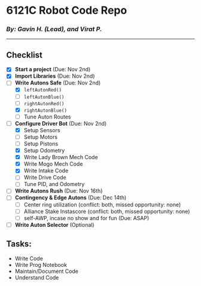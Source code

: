 # 6121C Robot Code Repo
### *By: Gavin H. (Lead), and Virat P.*
---

## Checklist

- [x] **Start a project** (Due: Nov 2nd)
- [x] **Import Libraries** (Due: Nov 2nd)
- [ ] **Write Autons Safe** (Due: Nov 2nd)
  - [x] `leftAutonRed()`
  - [ ] `leftAutonBlue()`
  - [ ] `rightAutonRed()`
  - [x] `rightAutonBlue()`
  - [ ] Tune Auton Routes
- [ ] **Configure Driver Bot** (Due: Nov 2nd)
  - [x] Setup Sensors
  - [ ] Setup Motors
  - [ ] Setup Pistons
  - [x] Setup Odometry
  - [x] Write Lady Brown Mech Code
  - [x] Write Mogo Mech Code
  - [x] Write Intake Code
  - [ ] Write Drive Code
  - [ ] Tune PID, and Odometry
- [ ] **Write Autons Rush** (Due: Nov 16th)
- [ ] **Contingency & Edge Autons** (Due: Dec 14th)
  - [ ] Center ring utilization (conflict: both, missed opportunity: none)
  - [ ] Alliance Stake Instascore (conflict: both, missed opportunity: none)
  - [ ] self-AWP, incase no show and for fun (Due: ASAP)
- [ ] **Write Auton Selector** (Optional)

## Tasks:
- Write Code
- Write Prog Notebook
- Maintain/Document Code
- Understand Code
